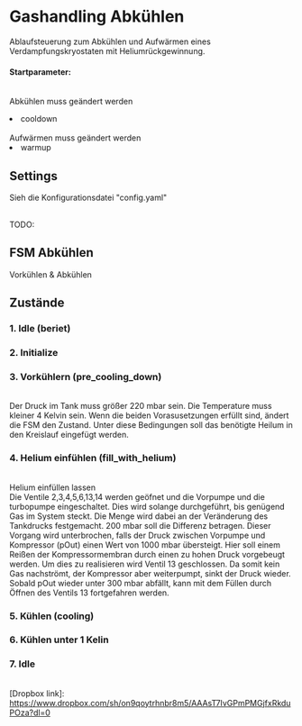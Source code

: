 # Gashandling Abkühlen
Ablaufsteuerung zum Abkühlen und Aufwärmen eines Verdampfungskryostaten mit Heliumrückgewinnung.

#### Startparameter:
<br/>Abkühlen muss geändert werden 
<li>cooldown</li>
<br/>
Aufwärmen muss geändert werden 
<li>warmup</li>

## Settings
Sieh die Konfigurationsdatei "config.yaml"

<br/>TODO:
## FSM Abkühlen 
Vorkühlen & Abkühlen

## Zustände

### 1. Idle (beriet)
### 2. Initialize 
### 3. Vorkühlern (pre_cooling_down)
<br/>Der Druck im Tank muss größer 220 mbar sein. Die Temperature muss kleiner 4 Kelvin sein. Wenn die beiden Vorasusetzungen erfüllt sind, ändert die FSM den Zustand. Unter diese Bedingungen soll das benötigte Heilum in den Kreislauf eingefügt werden.
### 4. Helium einfühlen (fill_with_helium)
<br/>Helium einfüllen lassen
<br/>Die Ventile 2,3,4,5,6,13,14 werden geöfnet und die Vorpumpe und die turbopumpe eingeschaltet.
Dies  wird  solange  durchgeführt,  bis  genügend  Gas  im System steckt. Die Menge wird dabei an der Veränderung des Tankdrucks festgemacht. 200 mbar soll die 
Differenz betragen. Dieser  Vorgang  wird  unterbrochen,  falls  der  Druck  zwischen  Vorpumpe  und  Kompressor 
(pOut) einen Wert von 1000 mbar übersteigt. Hier soll einem Reißen der Kompressormembran 
durch  einen  zu  hohen  Druck  vorgebeugt  werden.  Um  dies  zu  realisieren  wird  Ventil  13 
geschlossen. Da somit kein Gas nachströmt, der Kompressor aber weiterpumpt, sinkt der Druck 
wieder. Sobald pOut wieder unter 300 mbar abfällt, kann mit dem Füllen durch Öffnen des 
Ventils 13 fortgefahren werden.
### 5. Kühlen (cooling)
### 6. Kühlen unter 1 Kelin 
### 7. Idle


<br/>[Dropbox link]: https://www.dropbox.com/sh/on9qoytrhnbr8m5/AAAsT7IvGPmPMGjfxRkduPOza?dl=0


